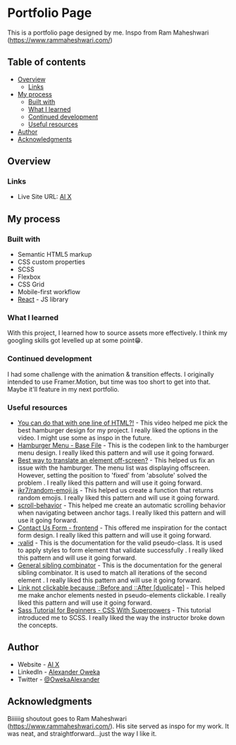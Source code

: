 # Portfolio Page

This is a portfolio page designed by me.
Inspo from Ram Maheshwari (https://www.rammaheshwari.com/)

## Table of contents

- [Overview](#overview)
  - [Links](#links)
- [My process](#my-process)
  - [Built with](#built-with)
  - [What I learned](#what-i-learned)
  - [Continued development](#continued-development)
  - [Useful resources](#useful-resources)
- [Author](#author)
- [Acknowledgments](#acknowledgments)

## Overview

### Links

- Live Site URL: [Al X](https://alexander-oweka.netlify.app)

## My process

### Built with

- Semantic HTML5 markup
- CSS custom properties
- SCSS
- Flexbox
- CSS Grid
- Mobile-first workflow
- [React](https://reactjs.org/) - JS library

### What I learned

With this project, I learned how to source assets more effectively. I think my googling skills got levelled up at some point😁.

### Continued development

I had some challenge with the animation & transition effects. I originally intended to use Framer.Motion, but time was too short to get into that. Maybe it'll feature in my next portfolio.

### Useful resources

- [You can do that with one line of HTML?!](https://www.youtube.com/watch?v=Dr-dVbzZDf0&list=PLxBSSAEDXQzbKW6BUstg_qQ-SoFH8vOw_&index=31) - This video helped me pick the best hamburger design for my project. I really liked the options in the video. I might use some as inspo in the future.
- [Hamburger Menu - Base File](https://codepen.io/Homunculus84/pen/gOOqmvY) - This is the codepen link to the hamburger menu design. I really liked this pattern and will use it going forward.
- [Best way to translate an element off-screen?](https://stackoverflow.com/a/73366968) - This helped us fix an issue with the hamburger. The menu list was displaying offscreen. However, setting the position to 'fixed' from 'absolute' solved the problem . I really liked this pattern and will use it going forward.
- [ikr7/random-emoji.js](https://gist.github.com/ikr7/c72843556ef3a12014c3) - This helped us create a function that returns random emojis. I really liked this pattern and will use it going forward.
- [scroll-behavior](https://developer.mozilla.org/en-US/docs/Web/CSS/scroll-behavior) - This helped me create an automatic scrolling behavior when navigating between anchor tags. I really liked this pattern and will use it going forward.
- [Contact Us Form - frontend](https://codepen.io/JonLehman/pen/yOdbOG) - This offered me inspiration for the contact form design. I really liked this pattern and will use it going forward.
- [:valid](https://developer.mozilla.org/en-US/docs/Web/CSS/:valid) - This is the documentation for the valid pseudo-class. It is used to apply styles to form element that validate successfully . I really liked this pattern and will use it going forward.
- [General sibling combinator](https://developer.mozilla.org/en-US/docs/Web/CSS/General_sibling_combinator) - This is the documentation for the general sibling combinator. It is used to match all iterations of the second element . I really liked this pattern and will use it going forward.
- [Link not clickable because ::Before and ::After [duplicate]](https://stackoverflow.com/a/49487195) - This helped me make anchor elements nested in pseudo-elements clickable. I really liked this pattern and will use it going forward.
- [Sass Tutorial for Beginners - CSS With Superpowers](https://youtu.be/_a5j7KoflTs) - This tutorial introduced me to SCSS. I really liked the way the instructor broke down the concepts.

## Author

- Website - [Al X](https://alexander-oweka.netlify.app)
- LinkedIn - [Alexander Oweka](https://www.linkedin.com/in/alexander-oweka-6bb086166/)
- Twitter - [@OwekaAlexander](https://twitter.com/OwekaAlexander)

## Acknowledgments

Biiiiiig shoutout goes to Ram Maheshwari (https://www.rammaheshwari.com/). His site served as inspo for my work. It was neat, and straightforward...just the way I like it.
